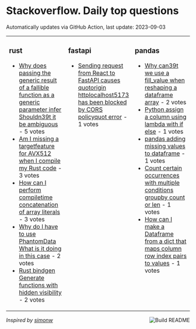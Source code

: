 # Stackoverflow. Daily top questions 

Automatically updates via GitHub Action, last update: <!-- date starts -->2023-09-03<!-- date ends -->


<table><tr><td valign="top" width="33%">

### rust
<!-- rust starts -->
* [Why does passing the generic result of a fallible function as a generic parameter infer  Shouldn39t it be ambiguous](https://stackoverflow.com/questions/77029002/why-does-passing-the-generic-result-of-a-fallible-function-as-a-generic-paramete) - 5 votes
* [Am I missing a targetfeature for AVX512 when I compile my Rust code](https://stackoverflow.com/questions/77028823/am-i-missing-a-target-feature-for-avx512-when-i-compile-my-rust-code) - 3 votes
* [How can I perform compiletime concatenation of array literals](https://stackoverflow.com/questions/77027517/how-can-i-perform-compile-time-concatenation-of-array-literals) - 3 votes
* [Why do I have to use PhantomData What is it doing in this case](https://stackoverflow.com/questions/77028488/why-do-i-have-to-use-phantomdata-what-is-it-doing-in-this-case) - 2 votes
* [Rust bindgen Generate functions with hidden visibility](https://stackoverflow.com/questions/77032111/rust-bindgen-generate-functions-with-hidden-visibility) - 2 votes
<!-- rust ends -->
</td><td valign="top" width="34%">


### fastapi
<!-- fastapi starts -->
* [Sending request from React to FastAPI causes quotorigin httplocalhost5173 has been blocked by CORS policyquot error](https://stackoverflow.com/questions/77031847/sending-request-from-react-to-fastapi-causes-origin-http-localhost5173-has-b) - 1 votes
<!-- fastapi ends -->
</td><td valign="top" width="34%">


### pandas
<!-- pandas starts -->
* [Why can39t we use a fill_value when reshaping a dataframe array](https://stackoverflow.com/questions/77033528/why-cant-we-use-a-fill-value-when-reshaping-a-dataframe-array) - 2 votes
* [Python  assign a column using lambda with if else](https://stackoverflow.com/questions/77030534/python-assign-a-column-using-lambda-with-if-else) - 1 votes
* [pandas adding missing values to dataframe](https://stackoverflow.com/questions/77028812/pandas-adding-missing-values-to-dataframe) - 1 votes
* [Count certain occurrences with multiple conditions groupby count or len](https://stackoverflow.com/questions/77026565/count-certain-occurrences-with-multiple-conditions-groupby-count-or-len) - 1 votes
* [How can I make a Dataframe from a dict that maps column row index pairs to values](https://stackoverflow.com/questions/77028631/how-can-i-make-a-dataframe-from-a-dict-that-maps-column-row-index-pairs-to-va) - 1 votes
<!-- pandas ends -->
</td></tr></table>

<a href="https://github.com/hp0404/hp0404/actions"><img src="https://github.com/hp0404/hp0404/workflows/Build%20README/badge.svg" align="right" alt="Build README"></a> <p>*Inspired by  [simonw](https://github.com/simonw/simonw)*</p>
